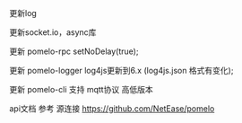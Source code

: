 更新log

更新socket.io，async库

更新 pomelo-rpc  setNoDelay(true);

更新 pomelo-logger  log4js更新到6.x (log4js.json 格式有变化);

更新 pomelo-cli 支持 mqtt协议 高低版本


api文档 参考 源连接
https://github.com/NetEase/pomelo

